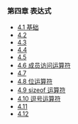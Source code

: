 ### 第四章 表达式

- [4.1 基础](./section_1.md)
- [4.2 ]()
- [4.3 ]()
- [4.4 ]()
- [4.5 ]()
- [4.6 成员访问运算符](./section_6.md)
- [4.7 ]()
- [4.8 位运算符](./section_8.md)
- [4.9 sizeof 运算符](./section_9.md)
- [4.10 逗号运算符]()
- [4.11 ]()
- [4.12 ]()